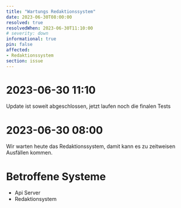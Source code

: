 ```yaml
---
title: "Wartungs Redaktionssystem"
date: 2023-06-30T08:00:00
resolved: true
resolvedWhen: 2023-06-30T11:10:00
# severity: down
informational: true
pin: false
affected:
- Redaktionssystem
section: issue
---
```


# 2023-06-30 11:10

Update ist soweit abgeschlossen, jetzt laufen noch die finalen Tests

# 2023-06-30 08:00

Wir warten heute das Redaktionssystem, damit kann es zu zeitweisen Ausfällen kommen.

# Betroffene Systeme

* Api Server
* Redaktionsystem
